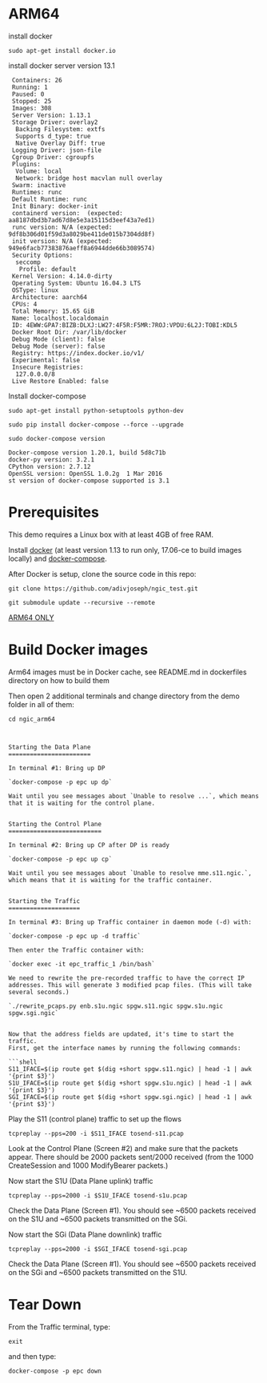 ARM64
=====
install docker 

`sudo apt-get install docker.io`

install docker server version 13.1

```shell
 Containers: 26
 Running: 1
 Paused: 0
 Stopped: 25
 Images: 308
 Server Version: 1.13.1
 Storage Driver: overlay2
  Backing Filesystem: extfs
  Supports d_type: true
  Native Overlay Diff: true
 Logging Driver: json-file
 Cgroup Driver: cgroupfs
 Plugins: 
  Volume: local
  Network: bridge host macvlan null overlay
 Swarm: inactive
 Runtimes: runc
 Default Runtime: runc
 Init Binary: docker-init
 containerd version:  (expected: aa8187dbd3b7ad67d8e5e3a15115d3eef43a7ed1)
 runc version: N/A (expected: 9df8b306d01f59d3a8029be411de015b7304dd8f)
 init version: N/A (expected: 949e6facb77383876aeff8a6944dde66b3089574)
 Security Options:
  seccomp
   Profile: default
 Kernel Version: 4.14.0-dirty
 Operating System: Ubuntu 16.04.3 LTS
 OSType: linux
 Architecture: aarch64
 CPUs: 4
 Total Memory: 15.65 GiB
 Name: localhost.localdomain
 ID: 4EWW:GPA7:BIZB:DLXJ:LW27:4F5R:F5MR:7ROJ:VPDU:6L2J:TOBI:KDL5
 Docker Root Dir: /var/lib/docker
 Debug Mode (client): false
 Debug Mode (server): false
 Registry: https://index.docker.io/v1/
 Experimental: false
 Insecure Registries:
  127.0.0.0/8
 Live Restore Enabled: false
```
Install docker-compose

`sudo apt-get install python-setuptools python-dev` 

`sudo pip install docker-compose --force --upgrade`

`sudo docker-compose version`

```shell
Docker-compose version 1.20.1, build 5d8c71b
docker-py version: 3.2.1
CPython version: 2.7.12
OpenSSL version: OpenSSL 1.0.2g  1 Mar 2016
st version of docker-compose supported is 3.1
```





Prerequisites
=============

This demo requires a Linux box with at least 4GB of free RAM.

Install [docker](https://docs.docker.com/engine/installation/) (at least version 1.13 to run only, 17.06-ce to build images locally) and [docker-compose](https://github.com/docker/compose/releases).

After Docker is setup, clone the source code in this repo:

`git clone https://github.com/adivjoseph/ngic_test.git`

`git submodule update --recursive --remote`

[ARM64 ONLY](https://github.com/adivjoseph/ngic_test/blob/master/dockerfiles/README.md#ARM64-ONLY)

Build Docker images
===================

Arm64 images must be in Docker cache, see README.md in dockerfiles directory on how to build them

Then open 2 additional terminals and change directory from the demo folder in all of them:

`cd ngic_arm64`

```


Starting the Data Plane
=======================

In terminal #1: Bring up DP

`docker-compose -p epc up dp`

Wait until you see messages about `Unable to resolve ...`, which means that it is waiting for the control plane.


Starting the Control Plane
==========================

In terminal #2: Bring up CP after DP is ready

`docker-compose -p epc up cp`

Wait until you see messages about `Unable to resolve mme.s11.ngic.`, which means that it is waiting for the traffic container.


Starting the Traffic 
====================

In terminal #3: Bring up Traffic container in daemon mode (-d) with:

`docker-compose -p epc up -d traffic`

Then enter the Traffic container with:

`docker exec -it epc_traffic_1 /bin/bash`

We need to rewrite the pre-recorded traffic to have the correct IP addresses. This will generate 3 modified pcap files. (This will take several seconds.)

`./rewrite_pcaps.py enb.s1u.ngic spgw.s11.ngic spgw.s1u.ngic spgw.sgi.ngic`


Now that the address fields are updated, it's time to start the traffic.
First, get the interface names by running the following commands:

```shell 
S11_IFACE=$(ip route get $(dig +short spgw.s11.ngic) | head -1 | awk '{print $3}')
S1U_IFACE=$(ip route get $(dig +short spgw.s1u.ngic) | head -1 | awk '{print $3}')
SGI_IFACE=$(ip route get $(dig +short spgw.sgi.ngic) | head -1 | awk '{print $3}')
```

Play the S11 (control plane) traffic to set up the flows

`tcpreplay --pps=200 -i $S11_IFACE tosend-s11.pcap`

Look at the Control Plane (Screen #2) and make sure that the packets appear. There should be 2000 packets sent/2000 received (from the 1000 CreateSession and 1000 ModifyBearer packets.)

Now start the S1U (Data Plane uplink) traffic

`tcpreplay --pps=2000 -i $S1U_IFACE tosend-s1u.pcap`

Check the Data Plane  (Screen #1).  You should see ~6500 packets received on the S1U and ~6500 packets transmitted on the SGi.

Now start the SGi (Data Plane downlink) traffic

`tcpreplay --pps=2000 -i $SGI_IFACE tosend-sgi.pcap`

Check the Data Plane  (Screen #1).  You should see ~6500 packets received on the SGi and ~6500 packets transmitted on the S1U.


Tear Down
=========
From the Traffic terminal, type:

`exit` 

and then type:

`docker-compose -p epc down`
